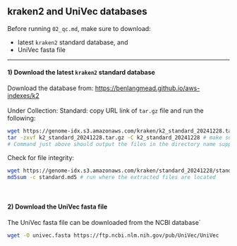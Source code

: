 ## kraken2 and UniVec databases
Before running `02_qc.md`, make sure to download:
* latest `kraken2` standard database, and
* UniVec fasta file

---

#### 1) Download the latest `kraken2` standard database
Download the database from: https://benlangmead.github.io/aws-indexes/k2<br>
<br>
Under Collection: Standard: copy URL link of `tar.gz` file and run the following:
```bash
wget https://genome-idx.s3.amazonaws.com/kraken/k2_standard_20241228.tar.gz
tar -zxvf k2_standard_20241228.tar.gz -C k2_standard_20241228 # make sure the value supplied for `-C` exists
# Command just above should output the files in the directory name supplied.
```
Check for file integrity:
```bash
wget https://genome-idx.s3.amazonaws.com/kraken/standard_20241228/standard.md5
md5sum -c standard.md5 # run where the extracted files are located
```
<br>

#### 2) Download the UniVec fasta file
The UniVec fasta file can be downloaded from the NCBI database`
```bash
wget -O univec.fasta https://ftp.ncbi.nlm.nih.gov/pub/UniVec/UniVec
```